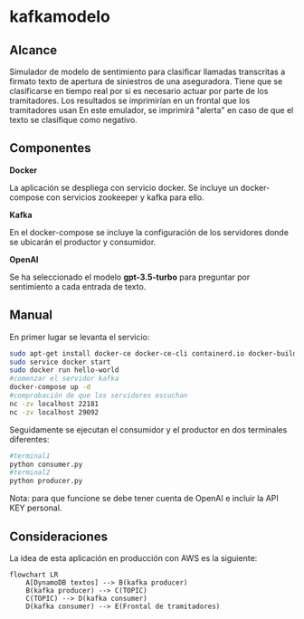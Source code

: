 # kafkamodelo

## Alcance

Simulador de modelo de sentimiento para clasificar llamadas transcritas a firmato texto de apertura de siniestros
de una aseguradora. Tiene que se clasificarse en tiempo real por si es necesario actuar por parte
de los tramitadores. Los resultados se imprimirían en un frontal que los tramitadores usan
En este emulador, se imprimirá "alerta" en caso de que el texto se clasifique como negativo.

## Componentes 

__Docker__

La aplicación se despliega con servicio docker. Se incluye un docker-compose con servicios zookeeper y kafka para ello.

__Kafka__

En el docker-compose se incluye la configuración de los servidores donde se ubicarán el productor y consumidor.

__OpenAI__

Se ha seleccionado el modelo __gpt-3.5-turbo__ para preguntar por sentimiento a cada entrada de texto.

## Manual

En primer lugar se levanta el servicio:

```bash
sudo apt-get install docker-ce docker-ce-cli containerd.io docker-buildx-plugin docker-compose-plugin
sudo service docker start
sudo docker run hello-world
#comenzar el servidor kafka
docker-compose up -d
#comprobación de que los servidores escuchan
nc -zv localhost 22181
nc -zv localhost 29092
```

Seguidamente se ejecutan el consumidor y el productor en dos terminales diferentes:

```bash
#terminal1
python consumer.py
#terminal2
python producer.py
```
Nota: para que funcione se debe tener cuenta de OpenAI e incluir la API KEY personal.

## Consideraciones

La idea de esta aplicación en producción con AWS es la siguiente:

```mermaid
flowchart LR
    A[DynamoDB textos] --> B(kafka producer)
    B(kafka producer) --> C(TOPIC)
    C(TOPIC) --> D(kafka consumer)
    D(kafka consumer) --> E(Frontal de tramitadores)
```